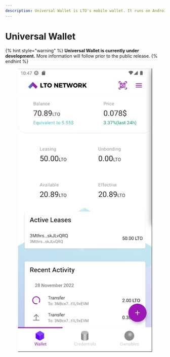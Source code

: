 ```yaml
---
description: Universal Wallet is LTO's mobile wallet. It runs on Android and iPhone.
---
```


# Universal Wallet

{% hint style="warning" %}
**Universal Wallet is currently under development.** More information will follow prior to the public release.
{% endhint %}

<figure><img src="../.gitbook/assets/photo_2023-02-18_16-08-40 (1).jpg" alt=""><figcaption></figcaption></figure>
